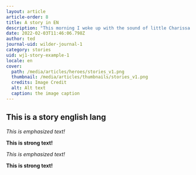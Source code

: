 ```yaml
---
layout: article
article-order: 8
title: A story in EN
description: "This morning I woke up with the sound of little Charissa again. She’s getting teeth and she is crying a lot."
date: 2022-02-03T11:46:06.798Z
author: ted
journal-uid: wilder-journal-1
category: stories
uid: wj1-story-example-1
locale: en
cover: 
  path: /media/articles/heroes/stories_v1.png
  thumbnail: /media/articles/thumbnails/stories_v1.png
  credits: Image Credit
  alt: Alt text
  caption: the image caption
---
```


## This is a story english lang

_This is emphasized text!_

__This is strong text!__

*This is emphasized text!*

**This is strong text!**
